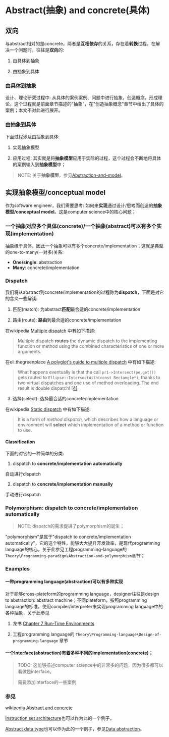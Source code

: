 # Abstract(抽象) and concrete(具体)



## 双向

与abstract相对的是concrete，两者是**互相依存**的关系，存在着**转换**过程，在解决一个问题时，往往是**双向**的:

1) 由具体到抽象

2) 由抽象到具体



### 由具体到抽象

设计、理论研究过程中: 从具体的案例案例、问题中进行抽象，创造概念，形成理论，这个过程就是前面章节描述的"抽象"，在"创造抽象概念"章节中给出了具体的案例；本文不对此进行展开。



### 由抽象到具体

下面过程涉及由抽象到具体:

1) 实现抽象模型

2) 应用过程: 其实就是将**抽象模型**应用于实际的过程，这个过程会不断地将具体的案例输入到**抽象模型**中；

> NOTE: 关于**抽象模型**，参见[Abstraction-and-model](./Abstraction-and-model.md)。



## 实现抽象模型/conceptual model

作为software engineer，我们需要思考: 如何来**实现**通过设计/思考而创造的**抽象模型/conceptual model**。这是computer science中的核心问题；



### 一个抽象对应多个具体(concrete)/一个抽象(abstract)可以有多个实现(implementation)

抽象缘于具体，因此一个抽象可以有多个concrete/implementation；这就是典型的one-to-many(一对多)关系:

- **One/single**: abstraction
- **Many**: concrete/implementation

### Dispatch

我们将从abstract到concrete/implementation的过程称为**dispatch**，下面是对它的含义一些解读: 

1) 匹配(match): 为abstract**匹配**最合适的concrete/implementation

2) 路由(route): **路由**到最合适的concrete/implementation

在wikipedia [Multiple dispatch](https://en.wikipedia.org/wiki/Multiple_dispatch) 中有如下描述:

> Multiple dispatch **routes** the dynamic dispatch to the implementing function or method using the combined characteristics of one or more arguments.

在eli.thegreenplace [A polyglot's guide to multiple dispatch](https://eli.thegreenplace.net/2016/a-polyglots-guide-to-multiple-dispatch/) 中有如下描述:

> What happens eventually is that the call `pr1->Intersect(pe.get())` gets routed to `Ellipse::IntersectWith(const Rectangle*)`, thanks to two virtual dispatches and one use of method overloading. The end result is double dispatch! [[4\]](https://eli.thegreenplace.net/2016/a-polyglots-guide-to-multiple-dispatch/#id9)



3) 选择(select): 选择最合适的concrete/implementation

在wikipedia [Static dispatch](https://en.wikipedia.org/wiki/Static_dispatch) 中有如下描述:

> It is a form of *method dispatch,* which describes how a language or environment will **select** which implementation of a method or function to use.

#### Classification

下面的对它的一种简单的分类: 

1) dispatch to **concrete/implementation** **automatically**

自动进行dispatch

2) dispatch to **concrete/implementation** **manually**

手动进行dispatch



### Polymorphism: dispatch to concrete/implementation automatically

> NOTE: dispatch的需求促进了polymorphism的诞生；

"polymorphism"是属于"dispatch to concrete/implementation automatically"，它的这个特性，能够大大提升开发效率，是现代programming language的核心，关于此参见工程programming-language的`Theory\Programming-paradigm\Abstraction-and-polymorphism`章节；



### Examples

#### 一种programming language(abstraction)可以有多种实现

对于能够cross-plateform的programming language，designer往往是design to abstraction: abstract machine；不同plateform，按照programming language的标准，使用compiler/interpreter来实现programming language中的各种抽象，关于此参见

1) 龙书 [Chapter 7 Run-Time Environments](https://dengking.github.io/compiler-principle/Chapter-7-Run-Time-Environments/)

2) 工程programming language的 `Theory\Programming-language\Design-of-programming-language` 章节



#### 一个Interface(abstraction)有着多种不同的implementation(concrete)；

> TODO: 这能够描述computer science中的非常多的问题，因为很多都可以看做是interface。
>
> 需要添加interface的一些案例





### 参见

wikipedia [Abstract and concrete](https://en.wikipedia.org/wiki/Abstract_and_concrete)

[Instruction set architecture](https://en.wikipedia.org/wiki/Instruction_set_architecture)也可以作为此的一个例子。

[Abstract data type](https://en.wikipedia.org/wiki/Abstract_data_type)也可以作为此的一个例子，参见[Data abstraction](https://en.wikipedia.org/wiki/Abstraction_(computer_science)#Data_abstraction)。